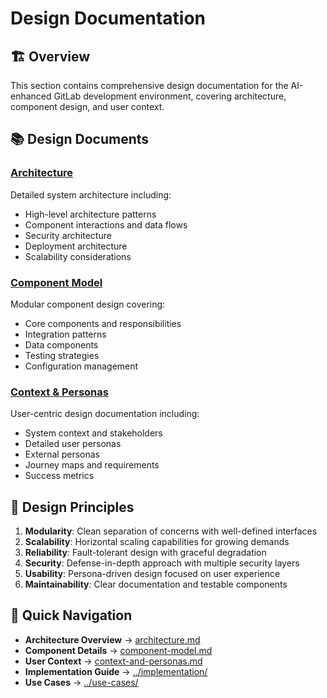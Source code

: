 # Design Documentation

## 🏗️ Overview

This section contains comprehensive design documentation for the AI-enhanced GitLab development environment, covering architecture, component design, and user context.

## 📚 Design Documents

### [Architecture](architecture.md)
Detailed system architecture including:
- High-level architecture patterns
- Component interactions and data flows
- Security architecture
- Deployment architecture
- Scalability considerations

### [Component Model](component-model.md)
Modular component design covering:
- Core components and responsibilities
- Integration patterns
- Data components
- Testing strategies
- Configuration management

### [Context & Personas](context-and-personas.md)
User-centric design documentation including:
- System context and stakeholders
- Detailed user personas
- External personas
- Journey maps and requirements
- Success metrics

## 🎯 Design Principles

1. **Modularity**: Clean separation of concerns with well-defined interfaces
2. **Scalability**: Horizontal scaling capabilities for growing demands
3. **Reliability**: Fault-tolerant design with graceful degradation
4. **Security**: Defense-in-depth approach with multiple security layers
5. **Usability**: Persona-driven design focused on user experience
6. **Maintainability**: Clear documentation and testable components

## 🔗 Quick Navigation

- **Architecture Overview** → [architecture.md](architecture.md)
- **Component Details** → [component-model.md](component-model.md)
- **User Context** → [context-and-personas.md](context-and-personas.md)
- **Implementation Guide** → [../implementation/](../implementation/)
- **Use Cases** → [../use-cases/](../use-cases/)
